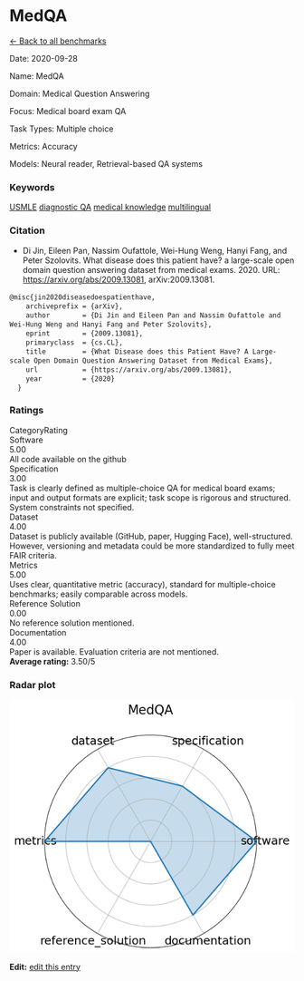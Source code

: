 # MedQA

<p><a class="md-button back-link" href="../">← Back to all benchmarks</a></p>
<div class="info-block meta-block">
  <p class="meta-row"><span class="meta-label">Date</span><span class="meta-sep">:</span> <span class="meta-value">2020-09-28</span></p>
  <p class="meta-row"><span class="meta-label">Name</span><span class="meta-sep">:</span> <span class="meta-value">MedQA</span></p>
  <p class="meta-row"><span class="meta-label">Domain</span><span class="meta-sep">:</span> <span class="meta-value">Medical Question Answering</span></p>
  <p class="meta-row"><span class="meta-label">Focus</span><span class="meta-sep">:</span> <span class="meta-value">Medical board exam QA</span></p>
  <p class="meta-row"><span class="meta-label">Task Types</span><span class="meta-sep">:</span> <span class="meta-value">Multiple choice</span></p>
  <p class="meta-row"><span class="meta-label">Metrics</span><span class="meta-sep">:</span> <span class="meta-value">Accuracy</span></p>
  <p class="meta-row"><span class="meta-label">Models</span><span class="meta-sep">:</span> <span class="meta-value">Neural reader, Retrieval-based QA systems</span></p>
</div>
<h3>Keywords</h3>

<div class="chips"><a class="chip chip-link" href="../#kw=USMLE">USMLE</a> <a class="chip chip-link" href="../#kw=diagnostic%20QA">diagnostic QA</a> <a class="chip chip-link" href="../#kw=medical%20knowledge">medical knowledge</a> <a class="chip chip-link" href="../#kw=multilingual">multilingual</a> </div>
<h3>Citation</h3>

- Di Jin, Eileen Pan, Nassim Oufattole, Wei-Hung Weng, Hanyi Fang, and Peter Szolovits. What disease does this patient have? a large-scale open domain question answering dataset from medical exams. 2020. URL: https://arxiv.org/abs/2009.13081, arXiv:2009.13081.

<pre><code class="language-bibtex">@misc{jin2020diseasedoespatienthave,
    archiveprefix = {arXiv},
    author        = {Di Jin and Eileen Pan and Nassim Oufattole and Wei-Hung Weng and Hanyi Fang and Peter Szolovits},
    eprint        = {2009.13081},
    primaryclass  = {cs.CL},
    title         = {What Disease does this Patient Have? A Large-scale Open Domain Question Answering Dataset from Medical Exams},
    url           = {https://arxiv.org/abs/2009.13081},
    year          = {2020}
  }</code></pre>
<h3>Ratings</h3>
<div class="ratings-grid">
  <div class="ratings-head ratings-cell"><span>Category</span><span>Rating</span></div>
  <div class="rating-item">  <div class="rating-cat">Software</div>  <div class="rating-badge">5.00</div>  <div class="rating-bar"><span style="width:100%"></span></div>  <div class="rating-reason">All code available on the github
</div></div><div class="rating-item">  <div class="rating-cat">Specification</div>  <div class="rating-badge">3.00</div>  <div class="rating-bar"><span style="width:60%"></span></div>  <div class="rating-reason">Task is clearly defined as multiple-choice QA for medical board exams; input and output formats are explicit; task scope is rigorous and structured. System constraints not specified.
</div></div><div class="rating-item">  <div class="rating-cat">Dataset</div>  <div class="rating-badge">4.00</div>  <div class="rating-bar"><span style="width:80%"></span></div>  <div class="rating-reason">Dataset is publicly available (GitHub, paper, Hugging Face), well-structured. However, versioning and metadata could be more standardized to fully meet FAIR criteria.
</div></div><div class="rating-item">  <div class="rating-cat">Metrics</div>  <div class="rating-badge">5.00</div>  <div class="rating-bar"><span style="width:100%"></span></div>  <div class="rating-reason">Uses clear, quantitative metric (accuracy), standard for multiple-choice benchmarks; easily comparable across models.
</div></div><div class="rating-item">  <div class="rating-cat">Reference Solution</div>  <div class="rating-badge">0.00</div>  <div class="rating-bar"><span style="width:0%"></span></div>  <div class="rating-reason">No reference solution mentioned.
</div></div><div class="rating-item">  <div class="rating-cat">Documentation</div>  <div class="rating-badge">4.00</div>  <div class="rating-bar"><span style="width:80%"></span></div>  <div class="rating-reason">Paper is available. Evaluation criteria are not mentioned.
</div></div>
</div>
<div class="avg-rating">  <strong>Average rating:</strong> <span class="badge badge--meh badge--sm">3.50/5</span></div><h3>Radar plot</h3>

<div class="radar-wrap"><img class="radar-img" alt="MedQA radar" src="../../../tex/images/medqa_radar.png" /></div>

<p><strong>Edit:</strong> <a href="https://github.com/mlcommons-science/benchmark/tree/main/source">edit this entry</a></p>
